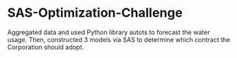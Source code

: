 # SAS-Optimization-Challenge
Aggregated data and used Python library autots to forecast the water usage. Then, constructed 3 models via SAS to determine which contract the Corporation should adopt.
